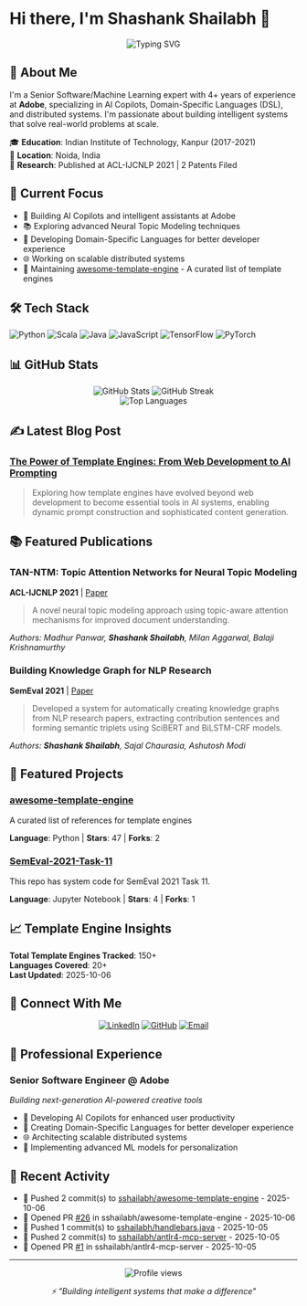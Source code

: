 # Hi there, I'm Shashank Shailabh 👋

<div align="center">
  <img src="https://readme-typing-svg.herokuapp.com?font=Fira+Code&pause=1000&color=2E9EF7&center=true&vCenter=true&width=435&lines=Senior+Software+Engineer+%40+Adobe;AI+%26+Machine+Learning+Expert;IIT+Kanpur+Alumnus;Building+Intelligent+Systems" alt="Typing SVG" />
</div>

## 🚀 About Me

I'm a Senior Software/Machine Learning expert with 4+ years of experience at **Adobe**, specializing in AI Copilots, Domain-Specific Languages (DSL), and distributed systems. I'm passionate about building intelligent systems that solve real-world problems at scale.

🎓 **Education**: Indian Institute of Technology, Kanpur (2017-2021)  
📍 **Location**: Noida, India  
🔬 **Research**: Published at ACL-IJCNLP 2021 | 2 Patents Filed  

## 🎯 Current Focus

<!-- START:now -->
- 🤖 Building AI Copilots and intelligent assistants at Adobe
- 📚 Exploring advanced Neural Topic Modeling techniques
- 🔧 Developing Domain-Specific Languages for better developer experience
- 🌐 Working on scalable distributed systems
- 📝 Maintaining [awesome-template-engine](https://github.com/sshailabh/awesome-template-engine) - A curated list of template engines
<!-- END:now -->

## 🛠️ Tech Stack

![Python](https://img.shields.io/badge/Python-3776AB?style=for-the-badge&logo=python&logoColor=white)
![Scala](https://img.shields.io/badge/Scala-DC322F?style=for-the-badge&logo=scala&logoColor=white)
![Java](https://img.shields.io/badge/Java-ED8B00?style=for-the-badge&logo=openjdk&logoColor=white)
![JavaScript](https://img.shields.io/badge/JavaScript-F7DF1E?style=for-the-badge&logo=javascript&logoColor=black)
![TensorFlow](https://img.shields.io/badge/TensorFlow-FF6F00?style=for-the-badge&logo=tensorflow&logoColor=white)
![PyTorch](https://img.shields.io/badge/PyTorch-EE4C2C?style=for-the-badge&logo=pytorch&logoColor=white)

## 📊 GitHub Stats

<div align="center">
  <img src="https://github-readme-stats.vercel.app/api?username=sshailabh&show_icons=true&theme=tokyonight&hide_border=true&count_private=true" alt="GitHub Stats" />
  <img src="https://github-readme-streak-stats.herokuapp.com/?user=sshailabh&theme=tokyonight&hide_border=true" alt="GitHub Streak" />
</div>

<div align="center">
  <img src="https://github-readme-stats.vercel.app/api/top-langs/?username=sshailabh&layout=compact&theme=tokyonight&hide_border=true" alt="Top Languages" />
</div>

## ✍️ Latest Blog Post

### [The Power of Template Engines: From Web Development to AI Prompting](https://substack.com/home/post/p-164289869)
> Exploring how template engines have evolved beyond web development to become essential tools in AI systems, enabling dynamic prompt construction and sophisticated content generation.

## 📚 Featured Publications

### TAN-NTM: Topic Attention Networks for Neural Topic Modeling
**ACL-IJCNLP 2021** | [Paper](https://aclanthology.org/2021.acl-long.299/)

> A novel neural topic modeling approach using topic-aware attention mechanisms for improved document understanding.

*Authors: Madhur Panwar, **Shashank Shailabh**, Milan Aggarwal, Balaji Krishnamurthy*

### Building Knowledge Graph for NLP Research
**SemEval 2021** | [Paper](https://aclanthology.org/2021.semeval-1.57/)

> Developed a system for automatically creating knowledge graphs from NLP research papers, extracting contribution sentences and forming semantic triplets using SciBERT and BiLSTM-CRF models.

*Authors: **Shashank Shailabh**, Sajal Chaurasia, Ashutosh Modi*

## 🌟 Featured Projects

<!-- START:projects -->
### [awesome-template-engine](https://github.com/sshailabh/awesome-template-engine)
A curated list of references for template engines

**Language**: Python | **Stars**: 47 | **Forks**: 2

### [SemEval-2021-Task-11](https://github.com/sshailabh/SemEval-2021-Task-11)
This repo has system code for SemEval 2021 Task 11.

**Language**: Jupyter Notebook | **Stars**: 4 | **Forks**: 1
<!-- END:projects -->

## 📈 Template Engine Insights

<!-- START:template-stats -->
**Total Template Engines Tracked**: 150+  
**Languages Covered**: 20+  
**Last Updated**: 2025-10-06
<!-- END:template-stats -->

## 🤝 Connect With Me

<div align="center">
  
[![LinkedIn](https://img.shields.io/badge/LinkedIn-0077B5?style=for-the-badge&logo=linkedin&logoColor=white)](https://www.linkedin.com/in/shashank-shailabh/)
[![GitHub](https://img.shields.io/badge/GitHub-100000?style=for-the-badge&logo=github&logoColor=white)](https://github.com/sshailabh)
[![Email](https://img.shields.io/badge/Email-D14836?style=for-the-badge&logo=gmail&logoColor=white)](mailto:shailabhshashank@gmail.com)

</div>

## 💼 Professional Experience

### Senior Software Engineer @ Adobe
*Building next-generation AI-powered creative tools*

- 🚀 Developing AI Copilots for enhanced user productivity
- 🔧 Creating Domain-Specific Languages for better developer experience
- 🌐 Architecting scalable distributed systems
- 🧠 Implementing advanced ML models for personalization

## 🎯 Recent Activity

<!-- START:activity -->
- 🔨 Pushed 2 commit(s) to [sshailabh/awesome-template-engine](https://github.com/sshailabh/awesome-template-engine) - 2025-10-06
- 🔄 Opened PR [#26](https://github.com/sshailabh/awesome-template-engine/pull/26) in sshailabh/awesome-template-engine - 2025-10-06
- 🔨 Pushed 1 commit(s) to [sshailabh/handlebars.java](https://github.com/sshailabh/handlebars.java) - 2025-10-05
- 🔨 Pushed 2 commit(s) to [sshailabh/antlr4-mcp-server](https://github.com/sshailabh/antlr4-mcp-server) - 2025-10-05
- 🔄 Opened PR [#1](https://github.com/sshailabh/antlr4-mcp-server/pull/1) in sshailabh/antlr4-mcp-server - 2025-10-05
<!-- END:activity -->

---

<div align="center">
  <img src="https://komarev.com/ghpvc/?username=sshailabh&style=flat-square&color=blue" alt="Profile views"/>
  
  <br/>
  
  <i>⚡ "Building intelligent systems that make a difference"</i>
</div>